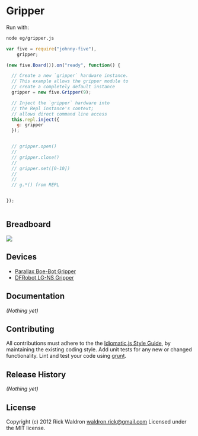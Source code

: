 # Gripper

Run with:
```bash
node eg/gripper.js
```


```javascript
var five = require("johnny-five"),
    gripper;

(new five.Board()).on("ready", function() {

  // Create a new `gripper` hardware instance.
  // This example allows the gripper module to
  // create a completely default instance
  gripper = new five.Gripper(9);

  // Inject the `gripper` hardware into
  // the Repl instance's context;
  // allows direct command line access
  this.repl.inject({
    g: gripper
  });


  // gripper.open()
  //
  // gripper.close()
  //
  // gripper.set([0-10])
  //
  //
  // g.*() from REPL


});



```

## Breadboard

<img src="https://raw.github.com/rwldrn/johnny-five/master/docs/breadboard/gripper.png">




## Devices

- [Parallax Boe-Bot Gripper](http://www.parallax.com/Portals/0/Downloads/docs/prod/acc/GripperManual-v3.0.pdf)
- [DFRobot LG-NS Gripper](http://www.dfrobot.com/index.php?route=product/product&filter_name=gripper&product_id=628#.UCvGymNST_k)


## Documentation

_(Nothing yet)_









## Contributing
All contributions must adhere to the the [Idiomatic.js Style Guide](https://github.com/rwldrn/idiomatic.js),
by maintaining the existing coding style. Add unit tests for any new or changed functionality. Lint and test your code using [grunt](https://github.com/cowboy/grunt).

## Release History
_(Nothing yet)_

## License
Copyright (c) 2012 Rick Waldron <waldron.rick@gmail.com>
Licensed under the MIT license.

